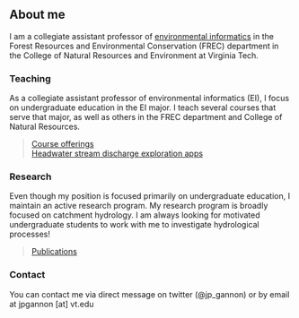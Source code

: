 ## About me

I am a collegiate assistant professor of [environmental informatics](https://vt.edu/academics/majors/environmental-informatics.html) in the Forest Resources and Environmental Conservation (FREC) department in the College of Natural Resources and Environment at Virginia Tech. 

### Teaching

As a collegiate assistant professor of environmental informatics (EI), I focus on undergraduate education in the EI major. I teach several courses that serve that major, as well as others in the FREC department and College of Natural Resources.  
>[Course offerings](./teaching.md)  
>[Headwater stream discharge exploration apps](./discharge_app.md)  

### Research

Even though my position is focused primarily on undergraduate education, I maintain an active research program. My research program is broadly focused on catchment hydrology. I am always looking for motivated undergraduate students to work with me to investigate hydrological processes!  
  
>[Publications](https://scholar.google.com/citations?user=RASISwIAAAAJ&hl=en)


### Contact

You can contact me via direct message on twitter (@jp_gannon) or by email at jpgannon [at] vt.edu
